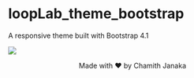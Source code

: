 # loopLab_theme_bootstrap
A responsive theme built with Bootstrap 4.1

<img src="https://github.com/cjschamith/loopLab_theme_bootstrap/blob/master/LoopLAB.png?raw=true">

<center><p>Made with ❤️ by Chamith Janaka</p></center>
